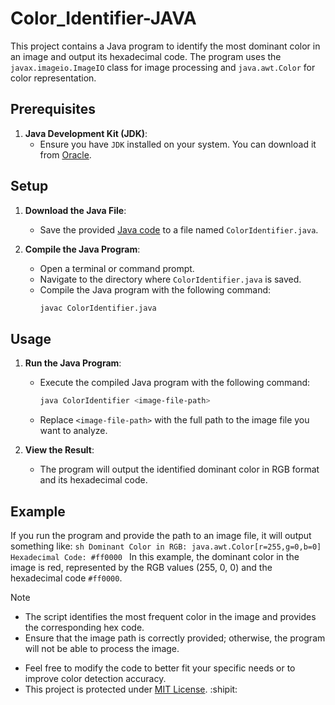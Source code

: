 # Color_Identifier-JAVA
This project contains a Java program to identify the most dominant color in an image and output its hexadecimal code. The program uses the `javax.imageio.ImageIO` class for image processing and `java.awt.Color` for color representation.

## Prerequisites

1. **Java Development Kit (JDK)**:
   - Ensure you have `JDK` installed on your system. You can download it from [Oracle](https://www.oracle.com/java/technologies/javase-downloads.html).

## Setup

1. **Download the Java File**:
   - Save the provided [Java code](ColorIdentifier.java) to a file named `ColorIdentifier.java`.

2. **Compile the Java Program**:
   - Open a terminal or command prompt.
   - Navigate to the directory where `ColorIdentifier.java` is saved.
   - Compile the Java program with the following command:
     ```sh
     javac ColorIdentifier.java
     ```

## Usage

1. **Run the Java Program**:
   - Execute the compiled Java program with the following command:
     ```sh
     java ColorIdentifier <image-file-path>
     ```
   - Replace `<image-file-path>` with the full path to the image file you want to analyze.

2. **View the Result**:
   - The program will output the identified dominant color in RGB format and its hexadecimal code.

## Example

If you run the program and provide the path to an image file, it will output something like:
    ```sh
    Dominant Color in RGB: java.awt.Color[r=255,g=0,b=0]
    Hexadecimal Code: #ff0000
    ```
In this example, the dominant color in the image is red, represented by the RGB values (255, 0, 0) and the hexadecimal code `#ff0000`.

>[!NOTE]
>  - The script identifies the most frequent color in the image and provides the corresponding hex code.
>  - Ensure that the image path is correctly provided; otherwise, the program will not be able to process the image.

- Feel free to modify the code to better fit your specific needs or to improve color detection accuracy.
- This project is protected under [MIT License](LICENSE). :shipit:

